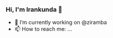 ### Hi, I'm Irankunda 👋

- 🔭 I’m currently working on @ziramba
- 📫 How to reach me: ...

<!--
**cnkunda/cnkunda** is a ✨ _special_ ✨ repository because its `README.md` (this file) appears on your GitHub profile.

Here are some ideas to get you started:

- 🌱 I’m currently learning ...
- 👯 I’m looking to collaborate on building startuns in Africa
- 🤔 I’m looking for help with ...
- 💬 Ask me about ...
- 😄 Pronouns: ...
- ⚡ Fun fact: ...
-->
